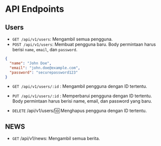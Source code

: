# API Endpoints

## Users

- `GET /api/v1/users`: Mengambil semua pengguna.
- `POST /api/v1/users`: Membuat pengguna baru. Body permintaan harus berisi `name`, `email`, dan `password`.

```json
{
  "name": "John Doe",
  "email": "john.doe@example.com",
  "password": "securepassword123"
}
```

- `GET /api/v1/users/:id` : Mengambil pengguna dengan ID tertentu.
- `PUT /api/v1/users/:id` : Memperbarui pengguna dengan ID tertentu. Body permintaan harus berisi name, email, dan password yang baru.

- `DELETE` /api/v1/users/:id: Menghapus pengguna dengan ID tertentu.

## NEWS

- `GET` /api/v1/news: Mengambil semua berita.
